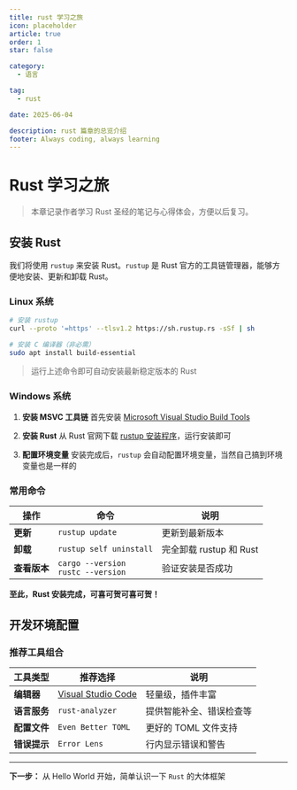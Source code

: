 ```yaml
---
title: rust 学习之旅
icon: placeholder
article: true
order: 1
star: false

category:
  - 语言

tag:
  - rust

date: 2025-06-04

description: rust 篇章的总览介绍
footer: Always coding, always learning
---
```


<!-- more -->

# Rust 学习之旅

> 本章记录作者学习 Rust 圣经的笔记与心得体会，方便以后复习。

## 安装 Rust

我们将使用 `rustup` 来安装 Rust。`rustup` 是 Rust 官方的工具链管理器，能够方便地安装、更新和卸载 Rust。

### Linux 系统

```bash
# 安装 rustup
curl --proto '=https' --tlsv1.2 https://sh.rustup.rs -sSf | sh

# 安装 C 编译器（非必需）
sudo apt install build-essential
```

> 运行上述命令即可自动安装最新稳定版本的 Rust

### Windows 系统

1. **安装 MSVC 工具链**
   首先安装 [Microsoft Visual Studio Build Tools](https://learn.microsoft.com/en-us/visualstudio/install/install-visual-studio?view=vs-2022)

2. **安装 Rust**
   从 Rust 官网下载 [rustup 安装程序](https://rustup.rs/)，运行安装即可

3. **配置环境变量**
   安装完成后，`rustup` 会自动配置环境变量，当然自己搞到环境变量也是一样的

### 常用命令

| 操作 | 命令 | 说明 |
|------|------|------|
| **更新** | `rustup update` | 更新到最新版本 |
| **卸载** | `rustup self uninstall` | 完全卸载 rustup 和 Rust |
| **查看版本** | `cargo --version` <br> `rustc --version` | 验证安装是否成功 |


**至此，Rust 安装完成，可喜可贺可喜可贺！**

## 开发环境配置

### 推荐工具组合

| 工具类型 | 推荐选择 | 说明 |
|----------|----------|------|
| **编辑器** | [Visual Studio Code](https://code.visualstudio.com/) | 轻量级，插件丰富 |
| **语言服务** | `rust-analyzer` | 提供智能补全、错误检查等 |
| **配置文件** | `Even Better TOML` | 更好的 TOML 文件支持 |
| **错误提示** | `Error Lens` | 行内显示错误和警告 |

---

**下一步：** 从 Hello World 开始，简单认识一下 `Rust` 的大体框架
